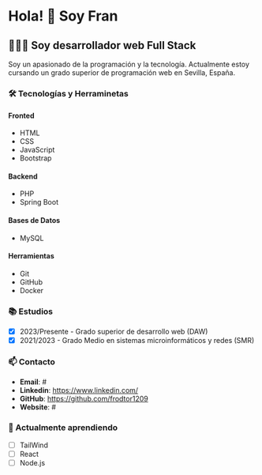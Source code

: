 # Hola! 👋 Soy Fran

## 👨🏻‍💻 Soy desarrollador web Full Stack

Soy un apasionado de la programación y la tecnología. Actualmente estoy cursando un grado superior de programación web en Sevilla, España.

### 🛠️ Tecnologías y Herraminetas

#### Fronted
- HTML
- CSS
- JavaScript
- Bootstrap

#### Backend
- PHP
- Spring Boot

#### Bases de Datos
- MySQL

#### Herramientas
- Git
- GitHub
- Docker

### 📚 Estudios
- [x] 2023/Presente - Grado superior de desarrollo web (DAW)
- [x] 2021/2023 - Grado Medio en sistemas microinformáticos y redes (SMR)

### 📫 Contacto
- **Email**: #
- **Linkedin**: https://www.linkedin.com/
- **GitHub**: https://github.com/frodtor1209
- **Website**: #

### 🌱 Actualmente aprendiendo
- [ ] TailWind
- [ ] React
- [ ] Node.js

